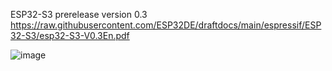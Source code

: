 <upload files>

ESP32-S3 prerelease version 0.3
https://raw.githubusercontent.com/ESP32DE/draftdocs/main/espressif/ESP32-S3/esp32-S3-V0.3En.pdf


![image](https://user-images.githubusercontent.com/16070445/110311971-ccda1180-8004-11eb-96cc-502e3625cc66.png)
